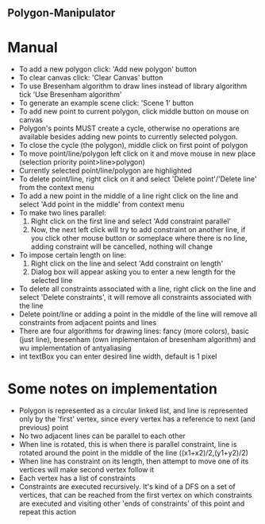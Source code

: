 ## Polygon-Manipulator
# Manual
- To add a new polygon click: 'Add new polygon' button
- To clear canvas click: 'Clear Canvas' button
- To use Bresenham algorithm to draw lines instead of library algorithm tick 'Use Bresenham algorithm'
- To generate an example scene click: 'Scene 1' button
- To add new point to current polygon, click middle button on mouse on canvas
- Polygon's points MUST create a cycle, otherwise no operations are available besides adding new points to currently 
  selected polygon.
- To close the cycle (the polygon), middle click on first point of polygon  
- To move point/line/polygon left click on it and move mouse in new place (selection priority point>line>polygon)
- Currently selected point/line/polygon are highlighted
- To delete point/line, right click on it and select 'Delete point'/'Delete line' from the context menu
- To add a new point in the middle of a line right click on the line and select 'Add point in the middle' from context menu
- To make two lines parallel:
	1. Right click on the first line and select 'Add constraint parallel'
	2. Now, the next left click will try to add constraint on another line, if you click other mouse button or 
	   someplace where there is no line, adding constraint will be cancelled, nothing will change
- To impose certain length on line:
	1. Right click on the line and select 'Add constraint on length'
	2. Dialog box will appear asking you to enter a new length for the selected line
- To delete all constraints associated with a line, right click on the line and select 'Delete constraints', it will
remove all constraints associated with the line
- Delete point/line or adding a point in the middle of the line will remove all constraints from adjacent points and lines  
- There are four algorithms for drawing lines: fancy (more colors), basic (just line), bresenham (own implementaion of bresenham algorithm)
  and wu implementation of antyaliasing
- int textBox you can enter desired line width, default is 1 pixel

# Some notes on implementation
- Polygon is represented as a circular linked list, and line is represented only by the 'first' vertex, since every vertex 
  has a reference to next (and previous) point
- No two adjacent lines can be parallel to each other
- When line is rotated, this is when there is parallel constraint, line is rotated around the point in the middle of 
  the line ((x1+x2)/2,(y1+y2)/2)
- When line has constraint on its length, then attempt to move one of its vertices will make second vertex follow it
- Each vertex has a list of constraints
- Constraints are executed recursively. It's kind of a DFS on a set of vertices, that can be reached from the first 
   vertex on which constraints are executed and visiting other 'ends of constraints' of this point and repeat this action

